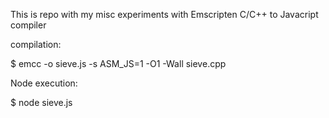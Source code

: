 This is repo with my misc experiments with Emscripten C/C++ to Javacript compiler

compilation:

$ emcc -o sieve.js -s ASM_JS=1 -O1 -Wall sieve.cpp

Node execution:

$ node sieve.js

